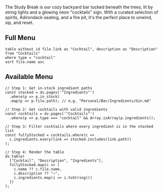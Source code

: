 The Study Break is our cozy backyard bar tucked beneath the trees, lit by string lights and a glowing neon "cocktails" sign. With a curated selection of spirits, Adirondack seating, and a fire pit, it's the perfect place to unwind, sip, and reset.
## Full Menu

```dataview
table without id file.link as "Cocktail", description as "Description"
from "Cocktails"
where type = "cocktail"
sort file.name asc
```

## Available Menu

```dataviewjs
// Step 1: Get in-stock ingredient paths
const stocked = dv.pages('"Ingredients"')
  .where(p => p.in_stock)
  .map(p => p.file.path); // e.g. "Personal/Bar/Ingredients/Gin.md"

// Step 2: Get cocktails with valid ingredients
const cocktails = dv.pages('"Cocktails"')
  .where(p => p.type === "cocktail" && Array.isArray(p.ingredients));

// Step 3: Filter cocktails where every ingredient is in the stocked list
const fullyStocked = cocktails.where(c =>
  c.ingredients.every(link => stocked.includes(link.path))
);

// Step 4: Render the table
dv.table(
  ["Cocktail", "Description", "Ingredients"],
  fullyStocked.map(c => [
    c.name ?? c.file.name,
    c.description ?? "—",
    c.ingredients.map(i => i.toString())
  ])
);
```
